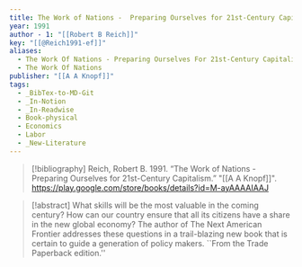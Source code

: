 ```yaml
---
title: The Work of Nations -  Preparing Ourselves for 21st-Century Capitalism
year: 1991
author - 1: "[[Robert B Reich]]"
key: "[[@Reich1991-ef]]"
aliases:
  - The Work Of Nations - Preparing Ourselves For 21st-Century Capitalism
  - The Work Of Nations
publisher: "[[A A Knopf]]"
tags:
  - _BibTex-to-MD-Git
  - _In-Notion
  - _In-Readwise
  - Book-physical
  - Economics
  - Labor
  - _New-Literature
---
```


> [!bibliography]
> Reich, Robert B. 1991. “The Work of Nations -  Preparing Ourselves for 21st-Century Capitalism.” "[[A A Knopf]]". https://play.google.com/store/books/details?id=M-ayAAAAIAAJ

> [!abstract]
> What skills will be the most valuable in the coming century? How can our country ensure that all its citizens have a share in the new global economy? The author of The Next American Frontier addresses these questions in a trail-blazing new book that is certain to guide a generation of policy makers. ``From the Trade Paperback edition.''